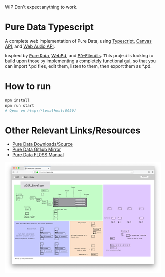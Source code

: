 WIP Don't expect anything to work.

# Pure Data Typescript
A complete web implementation of Pure Data, using [Typescript](https://www.typescriptlang.org/), [Canvas API](https://developer.mozilla.org/en-US/docs/Web/API/Canvas_API), and [Web Audio API](https://developer.mozilla.org/en-US/docs/Web/API/Web_Audio_API).

Inspired by [Pure Data](https://puredata.info/), [WebPd](https://github.com/sebpiq/WebPd), and [PD-Fileutils](https://github.com/sebpiq/pd-fileutils). This project is looking to build upon those by implementing a completely functional gui, so that you can import *.pd files, edit them, listen to them, then export them as *.pd.

# How to run
```sh
npm install
npm run start
# Open on http://localhost:8080/
```

# Other Relevant Links/Resources
- [Pure Data Downloads/Source](http://msp.ucsd.edu/software.html)
- [Pure Data Github Mirror](https://github.com/pure-data/pure-data)
- [Pure Data FLOSS Manual](http://write.flossmanuals.net/pure-data)

![Some stuff works](./screenshots/screenshot1.png)
